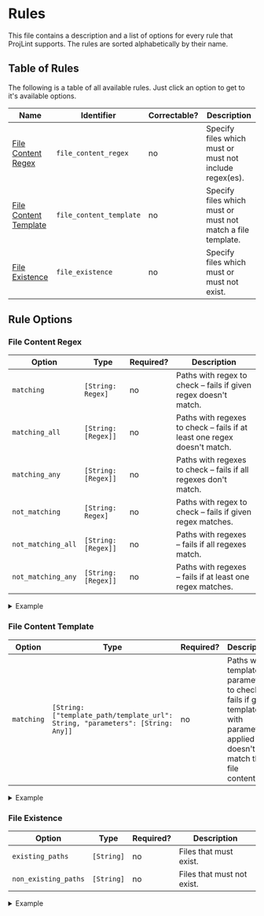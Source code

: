 # Rules
This file contains a description and a list of options for every rule that ProjLint supports. The rules are sorted alphabetically by their name.

## Table of Rules

The following is a table of all available rules. Just click an option to get to it's available options.

Name | Identifier | Correctable? | Description
--- | --- | --- | ---
[File Content Regex](#file-content-regex) | `file_content_regex` | no | Specify files which must or must not include regex(es).
[File Content Template](#file-content-template) | `file_content_template` | no | Specify files which must or must not match a file template.
[File Existence](#file-existence) | `file_existence` | no | Specify files which must or must not exist.


## Rule Options

### File Content Regex

Option | Type | Required? | Description
--- | --- | --- | ---
`matching` | `[String: Regex]` | no | Paths with regex to check – fails if given regex doesn't match.
`matching_all` | `[String: [Regex]]` | no | Paths with regexes to check – fails if at least one regex doesn't match.
`matching_any` | `[String: [Regex]]` | no | Paths with regexes to check – fails if all regexes don't match.
`not_matching` | `[String: Regex]` | no | Paths with regex to check – fails if given regex matches.
`not_matching_all` | `[String: [Regex]]` | no | Paths with regexes – fails if all regexes match.
`not_matching_any` | `[String: [Regex]]` | no | Paths with regexes – fails if at least one regex matches.

<details>
<summary>Example</summary>

```yaml
rules:
  - file_content_regex:
      matching_all:
        Cartfile:
          - "#\\s*[^\\s]+" # Ensure dependencies are commented
          - HandySwift
          - SwiftyUserDefaults
          - SwiftyBeaver
      not_matching_all:
        Cartfile: # Moya already includes Alamofire, prevent redundancy
          - Alamofire
          - Moya
```

</details>

### File Content Template

Option | Type | Required? | Description
--- | --- | --- | ---
`matching` | `[String: ["template_path/template_url": String, "parameters": [String: Any]]` | no | Paths with template & parameters to check – fails if given template with parameters applied doesn't match the file contents.

<details>
<summary>Example</summary>

```yaml
rules:
  - file_content_template:
      matching:
        .swiftlint.yml:
          template_url: "https://github.com/User/Templates/blob/stable/SwiftLint.stencil"
          parameters:
            additionalRules:
              - attributes
              - empty_count
              - sorted_imports
            lineLength: 160
```

Where the file `SwiftLint.stencil` could be a [Stencil](https://github.com/stencilproject/Stencil) template looking like this:

```stencil
# Basic Configuration
opt_in_rules:
{% for rule in additionalRules %}
- {{ rule }}
{% endfor %}

disabled_rules:
- type_name

included:
- Sources
- Tests

# Rule Configurations
identifier_name:
  excluded:
    - id

line_length: {{ lineLength }}
```

Note that a `template_path` should be specified for local paths and a `template_url` should be specified if your file needs to be downloaded from the web.

</details>

### File Existence

Option | Type | Required? | Description
--- | --- | --- | ---
`existing_paths` | `[String]` | no | Files that must exist.
`non_existing_paths` | `[String]` | no | Files that must not exist.

<details>
<summary>Example</summary>

```yaml
rules:
  - file_existence:
      existing_paths:
        - .gitignore
        - README.md
        - Cartfile
        - Cartfile.private
        - Cartfile.resolved
      non_existing_paths:
        - Podfile
        - Podfile.lock
```

</details>